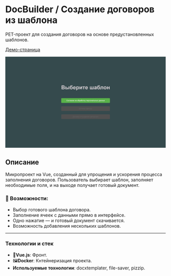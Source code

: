 # DocBuilder / Создание договоров из шаблона

PET-проект для создания договоров на основе предустановленных шаблонов.

[Демо-страница](https://doc-builder-h7aevj84t-alexandrs-projects-58850a68.vercel.app/)

![Главная страница](./images/DocBuilder.jpg)

## Описание

Микропроект на Vue, созданный для упрощения и ускорения процесса заполнения договоров.
Пользователь выбирает шаблон, заполняет необходимые поля, и на выходе получает готовый документ.

### 🚀 Возможности:

- Выбор готового шаблона договора.
- Заполнение ячеек с данными прямо в интерфейсе.
- Одно нажатие — и готовый документ скачивается.
- Возможность добавления нескольких шаблонов.

---

### Технологии и стек
- 🧠**Vue.js**: Фронт.
- 🖼**Docker**: Кнтейнеризация проекта.
- **Используемые тохнологии**: docxtemplater, file-saver, pizzip.



